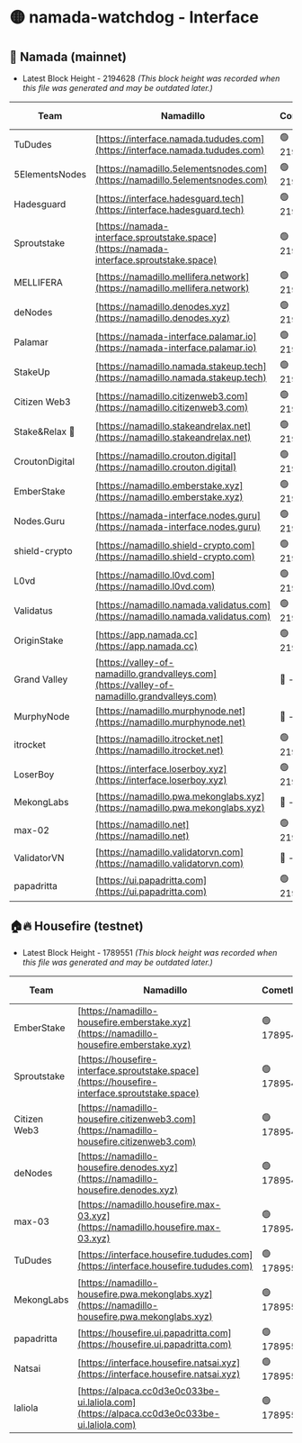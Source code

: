 # 🟡 namada-watchdog - Interface

## 🚀 Namada (mainnet)
- Latest Block Height - 2194628 *(This block height was recorded when this file was generated and may be outdated later.)*

| Team | Namadillo | CometBFT | Indexer | MASP Indexer |
|-|-|-|-|-|
| TuDudes | [https://interface.namada.tududes.com](https://interface.namada.tududes.com) | 🟢 2194610 | 🟢 2194610 | 🟢 2194610 |
| 5ElementsNodes | [https://namadillo.5elementsnodes.com](https://namadillo.5elementsnodes.com) | 🟢 2194610 | 🟢 2194610 | 🟢 2194610 |
| Hadesguard | [https://interface.hadesguard.tech](https://interface.hadesguard.tech) | 🟢 2194610 | 🟢 2194610 | 🟢 2194610 |
| Sproutstake | [https://namada-interface.sproutstake.space](https://namada-interface.sproutstake.space) | 🟢 2194611 | 🟢 2194611 | 🟢 2194611 |
| MELLIFERA | [https://namadillo.mellifera.network](https://namadillo.mellifera.network) | 🟢 2194612 | 🟢 2194612 | 🟢 2194612 |
| deNodes | [https://namadillo.denodes.xyz](https://namadillo.denodes.xyz) | 🟢 2194613 | 🟢 2194612 | 🟢 2194612 |
| Palamar | [https://namada-interface.palamar.io](https://namada-interface.palamar.io) | 🟢 2194613 | 🟢 2194613 | 🟢 2194613 |
| StakeUp | [https://namadillo.namada.stakeup.tech](https://namadillo.namada.stakeup.tech) | 🟢 2194614 | 🟢 2194614 | 🟢 2194614 |
| Citizen Web3 | [https://namadillo.citizenweb3.com](https://namadillo.citizenweb3.com) | 🟢 2194614 | 🟢 2194614 | 🔴 1424222 |
| Stake&Relax 🦥 | [https://namadillo.stakeandrelax.net](https://namadillo.stakeandrelax.net) | 🟢 2194615 | 🟢 2194615 | 🟢 2194615 |
| CroutonDigital | [https://namadillo.crouton.digital](https://namadillo.crouton.digital) | 🟢 2194615 | 🟢 2194615 | 🟢 2194615 |
| EmberStake | [https://namadillo.emberstake.xyz](https://namadillo.emberstake.xyz) | 🟢 2194616 | 🟢 2194616 | 🟢 2194616 |
| Nodes.Guru | [https://namada-interface.nodes.guru](https://namada-interface.nodes.guru) | 🟢 2194616 | 🟢 2194616 | 🟢 2194616 |
| shield-crypto | [https://namadillo.shield-crypto.com](https://namadillo.shield-crypto.com) | 🟢 2194617 | 🟢 2194617 | 🟢 2194617 |
| L0vd | [https://namadillo.l0vd.com](https://namadillo.l0vd.com) | 🟢 2194618 | 🔴 2194263 | 🔴 - |
| Validatus | [https://namadillo.namada.validatus.com](https://namadillo.namada.validatus.com) | 🟢 2194620 | 🔴 2194263 | 🔴 2177377 |
| OriginStake | [https://app.namada.cc](https://app.namada.cc) | 🟢 2194621 | 🟢 2194621 | 🟢 2194621 |
| Grand Valley | [https://valley-of-namadillo.grandvalleys.com](https://valley-of-namadillo.grandvalleys.com) | 🔴 - | 🔴 - | 🔴 - |
| MurphyNode | [https://namadillo.murphynode.net](https://namadillo.murphynode.net) | 🔴 - | 🔴 - | 🔴 - |
| itrocket | [https://namadillo.itrocket.net](https://namadillo.itrocket.net) | 🟢 2194625 | 🟢 2194625 | 🟢 2194625 |
| LoserBoy | [https://interface.loserboy.xyz](https://interface.loserboy.xyz) | 🟢 2194626 | 🟢 2194625 | 🟢 2194625 |
| MekongLabs | [https://namadillo.pwa.mekonglabs.xyz](https://namadillo.pwa.mekonglabs.xyz) | 🔴 - | 🔴 - | 🔴 - |
| max-02 | [https://namadillo.net](https://namadillo.net) | 🟢 2194626 | 🟢 2194626 | 🟢 2194626 |
| ValidatorVN | [https://namadillo.validatorvn.com](https://namadillo.validatorvn.com) | 🔴 - | 🔴 - | 🔴 - |
| papadritta | [https://ui.papadritta.com](https://ui.papadritta.com) | 🟢 2194628 | 🟢 2194628 | 🟢 2194628 |

## 🏠🔥 Housefire (testnet)
- Latest Block Height - 1789551 *(This block height was recorded when this file was generated and may be outdated later.)*

| Team | Namadillo | CometBFT | Indexer | MASP Indexer |
|-|-|-|-|-|
| EmberStake | [https://namadillo-housefire.emberstake.xyz](https://namadillo-housefire.emberstake.xyz) | 🟢 1789547 | 🟢 1789547 | 🟢 1789547 |
| Sproutstake | [https://housefire-interface.sproutstake.space](https://housefire-interface.sproutstake.space) | 🟢 1789548 | 🟢 1789548 | 🟢 1789548 |
| Citizen Web3 | [https://namadillo-housefire.citizenweb3.com](https://namadillo-housefire.citizenweb3.com) | 🟢 1789548 | 🟢 1789548 | 🟢 1789548 |
| deNodes | [https://namadillo-housefire.denodes.xyz](https://namadillo-housefire.denodes.xyz) | 🟢 1789549 | 🟢 1789549 | 🟢 1789549 |
| max-03 | [https://namadillo.housefire.max-03.xyz](https://namadillo.housefire.max-03.xyz) | 🟢 1789549 | 🟢 1789549 | 🟢 1789549 |
| TuDudes | [https://interface.housefire.tududes.com](https://interface.housefire.tududes.com) | 🟢 1789550 | 🟢 1789549 | 🟢 1789549 |
| MekongLabs | [https://namadillo-housefire.pwa.mekonglabs.xyz](https://namadillo-housefire.pwa.mekonglabs.xyz) | 🟢 1789550 | 🟢 1789550 | 🟢 1789550 |
| papadritta | [https://housefire.ui.papadritta.com](https://housefire.ui.papadritta.com) | 🟢 1789550 | 🟢 1789550 | 🟢 1789550 |
| Natsai | [https://interface.housefire.natsai.xyz](https://interface.housefire.natsai.xyz) | 🟢 1789550 | 🟢 1789550 | 🟢 1789550 |
| laliola | [https://alpaca.cc0d3e0c033be-ui.laliola.com](https://alpaca.cc0d3e0c033be-ui.laliola.com) | 🟢 1789551 | 🟢 1789551 | 🟢 1789551 |

